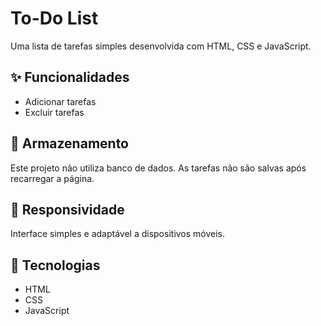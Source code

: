 # To-Do List

Uma lista de tarefas simples desenvolvida com HTML, CSS e JavaScript.

## ✨ Funcionalidades

- Adicionar tarefas
- Excluir tarefas

## 💾 Armazenamento

Este projeto não utiliza banco de dados. As tarefas não são salvas após recarregar a página.

## 📱 Responsividade

Interface simples e adaptável a dispositivos móveis.

## 🚀 Tecnologias

- HTML
- CSS
- JavaScript


